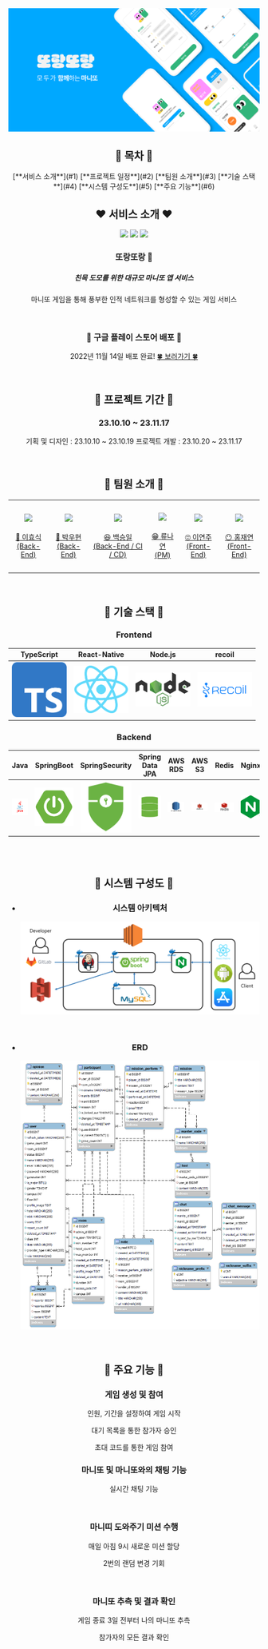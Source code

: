 <div align="center">
<img src="img/Thumbnail.png" width="">

## 🤍 목차 🤍

<div>
[**서비스 소개**](#1)
[**프로젝트 일정**](#2)
[**팀원 소개**](#3)
[**기술 스택**](#4)
[**시스템 구성도**](#5)
[**주요 기능**](#6)
</div>

## ❤️ 서비스 소개 ❤️

<div display="flex">
<img src="img/screen_one.png" width="200">
<img src="img/screen_two.png" width="200">
<img src="img/screen_three.png" width="200">
</div>

### 또랑또랑 🤩

##### 친목 도모를 위한 대규모 마니또 앱 서비스

마니또 게임을 통해 풍부한 인적 네트워크를 형성할 수 있는 게임 서비스

<div id="2"></div>
<br/>

### 🎉 구글 플레이 스토어 배포 🎉

2022년 11월 14일 배포 완료!
[🍀 보러가기 🍀](https://play.google.com/store/apps/details?id=com.ssafy.ddorangddorang)

<div id="1"></div>
<br/>

## 🧡 프로젝트 기간 🧡

### 23.10.10 ~ 23.11.17

기획 및 디자인 : 23.10.10 ~ 23.10.19
프로젝트 개발 : 23.10.20 ~ 23.11.17

<br/>

<div id="3"></div>

## 💛 팀원 소개 💛

<table>
    <tr>
        <td height="140px" align="center"> <a href="https://github.com/hy06ixk">
            <img src="https://avatars.githubusercontent.com/hy06ixk" width="140px" /> <br><br> 👑 이효식 <br>(Back-End) </a> <br></td>
        <td height="140px" align="center"> <a href="https://github.com/138901146">
            <img src="https://avatars.githubusercontent.com/138901146" width="140px" /> <br><br> 🙂 박우현 <br>(Back-End) </a> <br></td>
        <td height="140px" align="center"> <a href="https://github.com/greenTea31">
            <img src="https://avatars.githubusercontent.com/greenTea31" width="140px" /> <br><br> 😆 백승일 <br>(Back-End / CI / CD) </a> <br></td>
        <td height="140px" align="center"> <a href="https://github.com/ryunayeon">
            <img src="https://avatars.githubusercontent.com/ryunayeon" width="140px" /> <br><br> 😁 류나연 <br>(PM) </a> <br></td>
        <td height="140px" align="center"> <a href="https://github.com/yeonjulee812">
            <img src="https://avatars.githubusercontent.com/yeonjulee812" width="140px" /> <br><br> 🙄 이연주 <br>(Front-End) </a> <br></td>
        <td height="140px" align="center"> <a href="https://github.com/HongJaeyeon">
            <img src="https://avatars.githubusercontent.com/HongJaeyeon" width="140px" /> <br><br> 😶 홍재연 <br>(Front-End) </a> <br></td>
    </tr>
</table>

<br>

<div id="4"></div>

## 💚 기술 스택 💚

### Frontend

|                 TypeScript                 |             React-Native              |                Node.js                 |                 recoil                 |
| :----------------------------------------: | :-----------------------------------: | :------------------------------------: | :------------------------------------: |
| <img src="img/typescript.png" width="110"> | <img src="img/react.png" width="110"> | <img src="img/nodejs.png" width="110"> | <img src="img/recoil.png" width="110"> |

### Backend

|                 Java                 |                 SpringBoot                 |                 SpringSecurity                 |                Spring Data JPA                |                AWS RDS                 |                AWS S3                 |                 Redis                 |                 Nginx                 |                 Docker                 |                 Jenkins                 |
| :----------------------------------: | :----------------------------------------: | :--------------------------------------------: | :-------------------------------------------: | :------------------------------------: | :-----------------------------------: | :-----------------------------------: | :-----------------------------------: | :------------------------------------: | :-------------------------------------: |
| <img src="img/java.png" width="110"> | <img src="img/springboot.png" width="110"> | <img src="img/springsecurity.png" width="110"> | <img src="img/springdatajpa.png" width="110"> | <img src="img/awsrds.png" width="110"> | <img src="img/awss3.png" width="110"> | <img src="img/redis.png" width="110"> | <img src="img/nginx.png" width="110"> | <img src="img/docker.png" width="110"> | <img src="img/jenkins.png" width="110"> |

<br />
<br />

<div id="5"></div>

## 💙 시스템 구성도 💙

- ### 시스템 아키텍처

    <img src="img/architecture.png">

<br />

- ### ERD
    <img src="img/erd.png">

<br />

<div id="6"></div>

## 💜 주요 기능 💜

### 게임 생성 및 참여

인원, 기간을 설정하여 게임 시작

대기 목록을 통한 참가자 승인

초대 코드를 통한 게임 참여
<br/>

### 마니또 및 마니또와의 채팅 기능

실시간 채팅 기능

<br/>

### 마니띠 도와주기 미션 수행

매일 아침 9시 새로운 미션 할당

2번의 랜덤 변경 기회

<br/>

### 마니또 추측 및 결과 확인

게임 종료 3일 전부터 나의 마니또 추측

참가자의 모든 결과 확인

</div>
